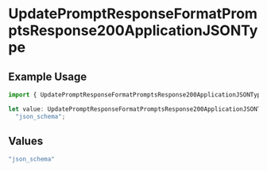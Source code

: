# UpdatePromptResponseFormatPromptsResponse200ApplicationJSONType

## Example Usage

```typescript
import { UpdatePromptResponseFormatPromptsResponse200ApplicationJSONType } from "orq-poc-typescript-multi-env-version/models/operations";

let value: UpdatePromptResponseFormatPromptsResponse200ApplicationJSONType =
  "json_schema";
```

## Values

```typescript
"json_schema"
```